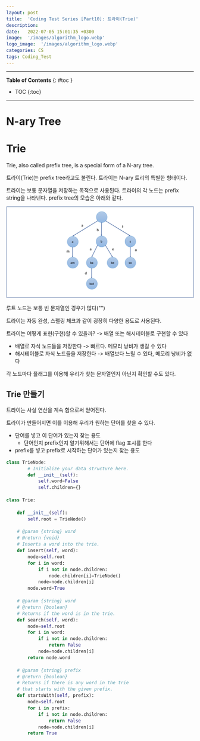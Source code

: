 ```yaml
---
layout: post
title:  'Coding Test Series [Part10]: 트라이(Trie)'
description: 
date:   2022-07-05 15:01:35 +0300
image:  '/images/algorithm_logo.webp'
logo_image:  '/images/algorithm_logo.webp'
categories: CS
tags: Coding_Test
---
```

---

**Table of Contents**
{: #toc }
*  TOC
{:toc}

---

# N-ary Tree

# Trie

Trie, also called prefix tree, is a special form of a N-ary tree.  

트라이(Trie)는 prefix tree라고도 불린다. 트라이는 N-ary 트리의 특별한 형태이다.  

트라이는 보통 문자열을 저장하는 목적으로 사용된다. 트라이의 각 노드는 prefix string을 나타낸다. prefix tree의 모습은 아래와 같다.  

![](/images/trie_1.png)  

루트 노드는 보통 빈 문자열인 경우가 많다("")  

트라이는 자동 완성, 스펠링 체크과 같이 굉장히 다양한 용도로 사용된다.  

트라이는 어떻게 표현(구현)할 수 있을까? -> 배열 또는 해시테이블로 구현할 수 있다  

- 배열로 자식 노드들을 저장한다 -> 빠르다. 메모리 낭비가 생길 수 있다
- 해시테이블로 자식 노드들을 저장한다 -> 배열보다 느릴 수 있다, 메모리 낭비가 없다

각 노드마다 플래그를 이용해 우리가 찾는 문자열인지 아닌지 확인할 수도 있다.  


## Trie 만들기

트라이는 사실 연산을 계속 함으로써 얻어진다.  

트라이가 만들어지면 이를 이용해 우리가 원하는 단어를 찾을 수 있다.  

- 단어를 넣고 이 단어가 있는지 찾는 용도
  - 단어인지 prefix인지 알기위해서는 단어에 flag 표시를 한다
- prefix를 넣고 prefix로 시작하는 단어가 있는지 찾는 용도

```python
class TrieNode:
        # Initialize your data structure here.
        def __init__(self):
            self.word=False
            self.children={}
    
class Trie:

    def __init__(self):
        self.root = TrieNode()

    # @param {string} word
    # @return {void}
    # Inserts a word into the trie.
    def insert(self, word):
        node=self.root
        for i in word:
            if i not in node.children:
                node.children[i]=TrieNode()
            node=node.children[i]
        node.word=True

    # @param {string} word
    # @return {boolean}
    # Returns if the word is in the trie.
    def search(self, word):
        node=self.root
        for i in word:
            if i not in node.children:
                return False
            node=node.children[i]
        return node.word

    # @param {string} prefix
    # @return {boolean}
    # Returns if there is any word in the trie
    # that starts with the given prefix.
    def startsWith(self, prefix):
        node=self.root
        for i in prefix:
            if i not in node.children:
                return False
            node=node.children[i]
        return True
```